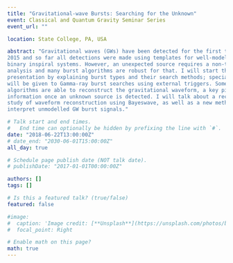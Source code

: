 ```yaml
---
title: "Gravitational-wave Bursts: Searching for the Unknown"
event: Classical and Quantum Gravity Seminar Series
event_url: "" 

location: State College, PA, USA

abstract: "Gravitational waves (GWs) have been detected for the first time in
2015 and so far all detections were made using templates for well-modelled
binary inspiral systems. However, an unexpected source requires a non-templated
analysis and many burst algorithms are robust for that. I will start the
presentation by explaining burst types and their search methods; special focus
will be given to Gamma-ray burst searches using external triggers. Some burst
algorithms are able to reconstruct the gravitational waveform, a key piece of
information once an unknown source is detected. I will talk about a recent
study of waveform reconstruction using Bayeswave, as well as a new method to
interpret unmodelled GW burst signals."

# Talk start and end times.
#   End time can optionally be hidden by prefixing the line with `#`.
date: "2018-06-22T13:00:00Z"
# date_end: "2030-06-01T15:00:00Z"
all_day: true

# Schedule page publish date (NOT talk date).
# publishDate: "2017-01-01T00:00:00Z"

authors: []
tags: []

# Is this a featured talk? (true/false)
featured: false

#image:
#  caption: 'Image credit: [**Unsplash**](https://unsplash.com/photos/bzdhc5b3Bxs)'
#  focal_point: Right

# Enable math on this page?
math: true
---
```


